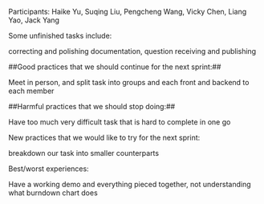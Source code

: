 Participants: Haike Yu, Suqing Liu, Pengcheng Wang, Vicky Chen, Liang Yao, Jack Yang

Some unfinished tasks include:

correcting and polishing documentation, question receiving and publishing

##Good practices that we should continue for the next sprint:##

Meet in person, and split task into groups and each front and backend to each member

##Harmful practices that we should stop doing:##

Have too much very difficult task that is hard to complete in one go

New practices that we would like to try for the next sprint:

breakdown our task into smaller counterparts

Best/worst experiences:

Have a working demo and everything pieced together, not understanding what burndown chart does
